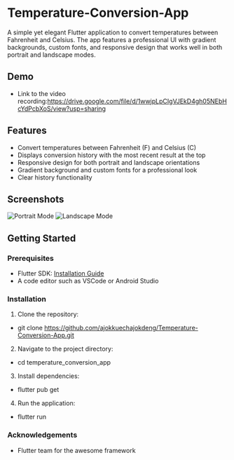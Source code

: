# Temperature-Conversion-App
A simple yet elegant Flutter application to convert temperatures between Fahrenheit and Celsius. The app features a professional UI with gradient backgrounds, custom fonts, and responsive design that works well in both portrait and landscape modes.

## Demo 

- Link to the video recording:https://drive.google.com/file/d/1wwjpLpCIgVJEkD4gh05NEbHcYdPcbXoS/view?usp=sharing

## Features

- Convert temperatures between Fahrenheit (F) and Celsius (C)
- Displays conversion history with the most recent result at the top
- Responsive design for both portrait and landscape orientations
- Gradient background and custom fonts for a professional look
- Clear history functionality

## Screenshots

![Portrait Mode](screenshots/portrait_mode.png)
![Landscape Mode](screenshots/landscape_mode.png)

## Getting Started

### Prerequisites

- Flutter SDK: [Installation Guide](https://flutter.dev/docs/get-started/install)
- A code editor such as VSCode or Android Studio

### Installation

1. Clone the repository:

- git clone https://github.com/ajokkuechajokdeng/Temperature-Conversion-App.git

2. Navigate to the project directory:

- cd temperature_conversion_app

3. Install dependencies:

- flutter pub get

4. Run the application:

- flutter run

### Acknowledgements
- Flutter team for the awesome framework

